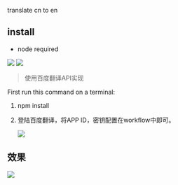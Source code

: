 translate cn to en

## install

- node required


![](https://img.shields.io/badge/version-v1.0-green?style=for-the-badge)
[![](https://img.shields.io/badge/download-click-blue?style=for-the-badge)](./Translate.alfredworkflow)



<!-- more -->
> 使用百度翻译API实现


First run this command on a terminal:
 
 1. npm install
 2. 登陆百度翻译，将APP ID，密钥配置在workflow中即可。
 
    ![](screenshot.jpeg)

## 效果

![](./translate.gif)
